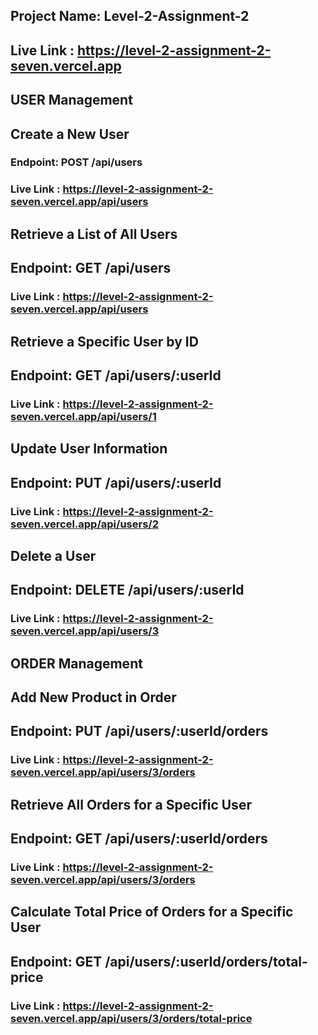 ## Project Name: Level-2-Assignment-2

## Live Link : https://level-2-assignment-2-seven.vercel.app

## USER Management

## Create a New User

### Endpoint: POST /api/users

### Live Link : https://level-2-assignment-2-seven.vercel.app/api/users

## Retrieve a List of All Users

## Endpoint: GET /api/users

### Live Link : https://level-2-assignment-2-seven.vercel.app/api/users

## Retrieve a Specific User by ID

## Endpoint: GET /api/users/:userId

### Live Link : https://level-2-assignment-2-seven.vercel.app/api/users/1

## Update User Information

## Endpoint: PUT /api/users/:userId

### Live Link : https://level-2-assignment-2-seven.vercel.app/api/users/2

## Delete a User

## Endpoint: DELETE /api/users/:userId

### Live Link : https://level-2-assignment-2-seven.vercel.app/api/users/3

## ORDER Management

## Add New Product in Order

## Endpoint: PUT /api/users/:userId/orders

### Live Link : https://level-2-assignment-2-seven.vercel.app/api/users/3/orders

## Retrieve All Orders for a Specific User

## Endpoint: GET /api/users/:userId/orders

### Live Link : https://level-2-assignment-2-seven.vercel.app/api/users/3/orders

## Calculate Total Price of Orders for a Specific User

## Endpoint: GET /api/users/:userId/orders/total-price

### Live Link : https://level-2-assignment-2-seven.vercel.app/api/users/3/orders/total-price
